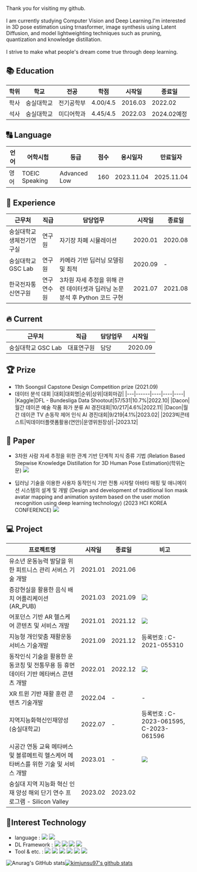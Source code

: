 <br>Thank you for visiting my github.</br>
<br>I am currently studying Computer Vision and Deep Learning.I'm interested in 3D pose estimation using trnasformer, image synthesis using Latent Diffusion, and model lightweighting techniques such as pruning, quantization and knowledge distillation.</br>
<br>I strive to make what people's dream come true through deep learning.</br>

## 📚 Education
|학위|학교|전공|학점|시작일|종료일|
|---|------|----|---|----|----|
|학사|숭실대학교|전기공학부|4.00/4.5|2016.03|2022.02|
|석사|숭실대학교|미디어학과|4.45/4.5|2022.03|2024.02예정|

## 🔠 Language
|언어|어학시험|등급|점수|응시일자|만료일자|
|---|---|---|---|----|----|
|영어|TOEIC Speaking|Advanced Low|160|2023.11.04|2025.11.04|
## 📝 Experience
|근무처|직급|담당업무|시작일|종료일| 
|---|------|----|----|----|
|숭실대학교 생체전기연구실|연구원|자기장 차폐 시뮬레이션|2020.01|2020.08|
|숭실대학교 GSC Lab|연구원|카메라 기반 딥러닝 모델링 및 최적|2020.09|-| <a href="http://gsclab.kr"><img src="https://img.shields.io/badge/GSCLab-556472?style=flat-square&logo=NintendoGameCube&logoColor=white"/></a>
|한국전자통신연구원|연구연수원|3차원 자세 추정을 위해 관련 데이터셋과 딥러닝 논문 분석 후  Python 코드 구현|2021.07|2021.08| 

## 🔥 Current
|근무처|직급|담당업무|시작일|
|---|------|----|----|
|숭실대학교 GSC Lab|대표연구원|담당|2020.09|

## 🏆 Prize
- 11th Soongsil Capstone Design Competition prize (2021.09)
- 데이터 분석 대회
  |대회|대회명|순위|상위|대회마감|
  |---|------|----|----|----|
  |Kaggle|DFL - Bundesliga Data Shootout|57/531|10.7%|2022.10|
  |Dacon|월간 데이콘 예술 작품 화가 분류 AI 경진대회|10/217|4.6%|2022.11|
  |Dacon|월간 데이콘 TV 손동작 제어 인식 AI 경진대회|9/219|4.1%|2023.02|
  |2023빅콘테스트|빅데이터플랫폼활용(연안)|운영위원장상|-|2023.12|
## 📓 Paper
- 3차원 사람 자세 추정을 위한 관계 기반 단계적 지식 증류 기법
  (Relation Based Stepwise Knowledge Distillation for 3D Human Pose Estimation)(학위논문)
  <a href="https://www.riss.kr/search/detail/DetailView.do?p_mat_type=be54d9b8bc7cdb09&control_no=491e73f209c87516ffe0bdc3ef48d419&keyword=3%EC%B0%A8%EC%9B%90%20%EC%82%AC%EB%9E%8C%20%EC%9E%90%EC%84%B8%20%EC%B6%94%EC%A0%95%EC%9D%84%20%EC%9C%84%ED%95%9C%20%EA%B4%80%EA%B3%84%20%EA%B8%B0%EB%B0%98%20%EB%8B%A8%EA%B3%84%EC%A0%81%20%EC%A7%80%EC%8B%9D%20%EC%A6%9D%EB%A5%98%20%EA%B8%B0%EB%B2%95"><img src="https://img.shields.io/badge/Link-556472?style=flat-square&logo=Linkfire&logoColor=white"/></a>
  
- 딥러닝 기술을 이용한 사용자 동작인식 기반 전통 사자탈 아바타 매핑 및 애니메이션 시스템의 설계 및 개발
  (Design and development of traditional lion mask avatar mapping and animation system based on the user motion recognition using deep learning technology) (2023 HCI KOREA CONFERENCE)
  <a href="https://www.dbpia.co.kr/journal/articleDetail?nodeId=NODE11229614"><img src="https://img.shields.io/badge/Link-556472?style=flat-square&logo=Linkfire&logoColor=white"/></a>  

  
## 💻 Project
|프로젝트명|시작일|종료일|비고|
|---|------|----|---|
|유소년 운동능력 발달을 위한 피트니스 관리 서비스 기술 개발|2021.01|2021.06|
|증강현실을 활용한 음식 배치 어플리케이션 (AR_PUB)|2021.03|2021.09|<a href="https://www.youtube.com/watch?v=oaoSw2BxXfQ"><img src="https://img.shields.io/badge/Link-556472?style=flat-square&logo=Linkfire&logoColor=white"/></a>|
|어포던스 기반 AR 헬스케어 콘텐츠 및 서비스 개발|2021.01|2021.12| <a href="https://www.youtube.com/watch?v=TKnRmTAuJvA"><img src="https://img.shields.io/badge/Link-556472?style=flat-square&logo=Linkfire&logoColor=white"/></a>|
|지능형 개인맞춤 재활운동 서비스 기술개발|2021.09|2021.12|등록번호 : C-2021-055310|
|동작인식 기술을 활용한 운동코칭 및 전통무용 등 휴먼 데이터 기반 메타버스 콘텐츠 개발|2022.01|2022.12| <a href="https://www.youtube.com/watch?v=mf_9cJBOrKo&list=PLPcppWRsdoY2hGQQMM4IRvblQazTw-7IH&index=20"><img src="https://img.shields.io/badge/Link-556472?style=flat-square&logo=Linkfire&logoColor=white"/></a>|
|XR 트윈 기반 재활 훈련 콘텐츠 기술개발|2022.04|-|-|
|지역지능화혁신인재양성(숭실대학교)|2022.07|-|등록번호 : C-2023-061595, C-2023-061596|
|시공간 연동 교육 메타버스 및 볼류메트릭 헬스케어 메타버스를 위한 기술 및 서비스 개발|2023.01|-|  <a href="https://www.youtube.com/watch?v=o19jY0rnoRc&list=PLPcppWRsdoY2hGQQMM4IRvblQazTw-7IH&index=8"><img src="https://img.shields.io/badge/Link-556472?style=flat-square&logo=Linkfire&logoColor=white"/></a>|
|숭실대 지역 지능화 혁신 인재 양성 해외 단기 연수 프로그램 - Silicon Valley|2023.02|2023.02||

## 🔨Interest Technology
- language : 
<img src="https://img.shields.io/badge/Python-556472?style=flat-square&logo=Python&logoColor=white"/></a>
<img src="https://img.shields.io/badge/CSharp-556472?style=flat-square&logo=CSharp&logoColor=white"/></a>
- DL Framework : 
<img src="https://img.shields.io/badge/Pytorch-556472?style=flat-square&logo=PyTorch&logoColor=white"/></a>
<img src="https://img.shields.io/badge/TensorFlow-556472?style=flat-square&logo=TensorFlow&logoColor=white"/></a>
<img src="https://img.shields.io/badge/Keras-556472?style=flat-square&logo=Keras&logoColor=white"/></a>
<img src="https://img.shields.io/badge/Scikit-Learn-556472?style=flat-square&logo=scikitLearn&logoColor=white"/></a>
- Tool & etc. :
<img src="https://img.shields.io/badge/Unity-556472?style=flat-square&logo=Unity&logoColor=white"/></a>
<img src="https://img.shields.io/badge/Linux-556472?style=flat-square&logo=Linux&logoColor=white"/></a>
<img src="https://img.shields.io/badge/Cuda-556472?style=flat-square&logo=NVIDIA&logoColor=white"/></a>
<img src="https://img.shields.io/badge/GitHub-556472?style=flat-square&logo=GitHub&logoColor=white"/></a>
<img src="https://img.shields.io/badge/Slack-556472?style=flat-square&logo=Slack&logoColor=white"/></a>
<img src="https://img.shields.io/badge/Velog-556472?style=flat-square&logo=Velog&logoColor=white"/></a>

![Anurag's GitHub stats](https://github-readme-stats.vercel.app/api?username=kimjunsu97&show_icons=true&theme=dark)[![kimjunsu97's github stats](https://github-readme-stats.vercel.app/api/top-langs/?username=kimjunsu97&show_icons=true&hide_border=true&layout=compact&theme=dark)](https://github.com/kimjunsu97)

<!--
**kimjunsu97/kimjunsu97** is a ✨ _special_ ✨ repository because its `README.md` (this file) appears on your GitHub profile.

Here are some ideas to get you started:
- 123
- 🔭 I’m currently working on ...
  - 숭실대학교 Graphics & Smart Convergence Lab 연구생
- 🌱 I’m currently learning ...
- 👯 I’m looking to collaborate on ...
- 🤔 I’m looking for help with ...
- 💬 Ask me about ...
- 📫 How to reach me: ...
- 😄 Pronouns: ...
- ⚡ Fun fact: ...
-->
